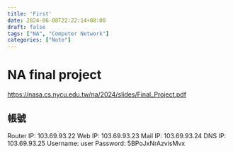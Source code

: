 ```yaml
---
title: 'First'
date: 2024-06-08T22:22:14+08:00
draft: false
tags: ["NA", "Computer Network"]
categories: ["Note"]
---
```

# NA final project
https://nasa.cs.nycu.edu.tw/na/2024/slides/Final_Project.pdf
## 帳號
Router IP: 103.69.93.22
Web IP: 103.69.93.23
Mail IP: 103.69.93.24
DNS IP: 103.69.93.25
Username: user
Password: 5BPoJxNrAzvisMvx